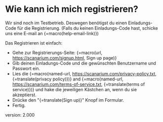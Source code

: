 # Wie kann ich mich registrieren?

Wir sind noch im Testbetrieb.
Deswegen benötigst du einen Einladungs-Code für die Registrierung.
(Falls du keinen Einladungs-Code hast, schicke uns eine E-mail an {=macro(help-email-link)})

Das Registrieren ist einfach:

* Gehe zur Registrierungs-Seite: {=macro(url, https://scanarium.com/signup.html, Sign up page)}
* Gib deinen Einladungs-Code und die gewünschten Benutzername und Passwort ein.
* Lies die {=macro(named-url, https://scanarium.com/privacy-policy.txt, {=translate(privacy policy)})} and {=macro(named-url, https://scanarium.com/terms-of-service.txt, {=translate(terms of service)})} und hake die jeweiligen Kästchen an, wenn du sie akzeptierst.
* Drücke den "{=translate(Sign up)}" Knopf im Formular.
* Fertig.


version: 2.000
